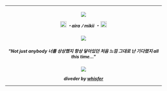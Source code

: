 ***
</h4> 
<h5 align="center">
<img src="https://64.media.tumblr.com/7f12f972f683d000630e3cd195f8d5c7/fd0c0524545aced3-bf/s500x750/e95bad1f042803839fe61d2b4d88dee7bbe1a990.pnj"/> 
  
<p align ="center"> <img width="20" height="20" src = "https://64.media.tumblr.com/0018ac2053c69abb00c067f033f75593/d5f3956d46975a7f-95/s75x75_c1/3c78e3fd5c12f82e1b8d0b217caa9c6491fc4904.gifv"> ・aira ﾉ mikii ・ <img width="20" height="20" src = "https://64.media.tumblr.com/0018ac2053c69abb00c067f033f75593/d5f3956d46975a7f-95/s75x75_c1/3c78e3fd5c12f82e1b8d0b217caa9c6491fc4904.gifv">

</h4> 
<h5 align="center">
<img src="https://i.pinimg.com/564x/79/e7/f2/79e7f2d33a9a0e244b97a3ae5467e5d3.jpg"/>


</h5> 
<h5 align="center">
"Not just anybody
너를 상상했지
항상 닿아있던
처음 느낌 그대로 난
기다렸지 all this time..."
<h5 align="center">
  
</h4> 
<h5 align="center">
<img src="https://64.media.tumblr.com/7f12f972f683d000630e3cd195f8d5c7/fd0c0524545aced3-bf/s500x750/e95bad1f042803839fe61d2b4d88dee7bbe1a990.pnj"/>

<div align= "center">

<i>diveder by [whisfer](https://www.tumblr.com/whisfer)
***
